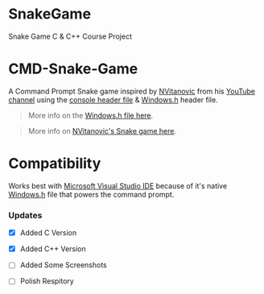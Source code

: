 # SnakeGame
Snake Game C &amp; C++ Course Project


# CMD-Snake-Game
A Command Prompt Snake game inspired by [NVitanovic](https://github.com/NVitanovic) from his [YouTube channel](https://www.youtube.com/user/NVitanovic) using the [console header file](https://github.com/DannyAvramov/CMD-Console-Tool) & [Windows.h](https://msdn.microsoft.com/en-us/library/windows/desktop/aa383745(v=vs.85).aspx) header file.
> More info on the [Windows.h file here](https://en.wikipedia.org/wiki/Windows.h).

> More info on [NVitanovic's Snake game here](https://www.youtube.com/watch?v=E_-lMZDi7Uw).
# Compatibility
Works best with [Microsoft Visual Studio IDE](https://www.visualstudio.com/downloads) because of it's native [Windows.h](https://msdn.microsoft.com/en-us/library/windows/desktop/aa383745(v=vs.85).aspx) file that powers the command prompt.

### Updates
- [x] Added C Version 
- [x] Added C++ Version
- [ ] Added Some Screenshots
- [ ] Polish Respitory

